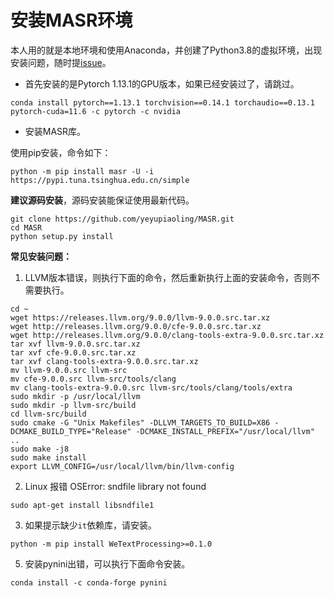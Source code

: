 # 安装MASR环境

本人用的就是本地环境和使用Anaconda，并创建了Python3.8的虚拟环境，出现安装问题，随时提[issue](https://github.com/yeyupiaoling/PPASR/issues)。

 - 首先安装的是Pytorch 1.13.1的GPU版本，如果已经安装过了，请跳过。
```shell
conda install pytorch==1.13.1 torchvision==0.14.1 torchaudio==0.13.1 pytorch-cuda=11.6 -c pytorch -c nvidia
```

 - 安装MASR库。

使用pip安装，命令如下：
```shell
python -m pip install masr -U -i https://pypi.tuna.tsinghua.edu.cn/simple
```

**建议源码安装**，源码安装能保证使用最新代码。
```shell
git clone https://github.com/yeyupiaoling/MASR.git
cd MASR
python setup.py install
```

**常见安装问题：** 

1. LLVM版本错误，则执行下面的命令，然后重新执行上面的安装命令，否则不需要执行。
```shell
cd ~
wget https://releases.llvm.org/9.0.0/llvm-9.0.0.src.tar.xz
wget http://releases.llvm.org/9.0.0/cfe-9.0.0.src.tar.xz
wget http://releases.llvm.org/9.0.0/clang-tools-extra-9.0.0.src.tar.xz
tar xvf llvm-9.0.0.src.tar.xz
tar xvf cfe-9.0.0.src.tar.xz
tar xvf clang-tools-extra-9.0.0.src.tar.xz
mv llvm-9.0.0.src llvm-src
mv cfe-9.0.0.src llvm-src/tools/clang
mv clang-tools-extra-9.0.0.src llvm-src/tools/clang/tools/extra
sudo mkdir -p /usr/local/llvm
sudo mkdir -p llvm-src/build
cd llvm-src/build
sudo cmake -G "Unix Makefiles" -DLLVM_TARGETS_TO_BUILD=X86 -DCMAKE_BUILD_TYPE="Release" -DCMAKE_INSTALL_PREFIX="/usr/local/llvm" ..
sudo make -j8
sudo make install
export LLVM_CONFIG=/usr/local/llvm/bin/llvm-config
```

2. Linux 报错 OSError: sndfile library not found

```shell
sudo apt-get install libsndfile1
```

3. 如果提示缺少`it`依赖库，请安装。
```shell
python -m pip install WeTextProcessing>=0.1.0
```

5. 安装pynini出错，可以执行下面命令安装。
```shell
conda install -c conda-forge pynini
```